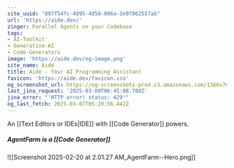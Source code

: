 ```yaml
---
site_uuid: "897f54fc-4895-4d58-806a-2e97862557ab"
url: 'https://aide.dev/'
zinger: Parallel Agents on your Codebase
tags:
- AI-Toolkit
- Generative-AI
- Code-Generators
image: 'https://aide.dev/og-image.png'
site_name: Aide
title: Aide - Your AI Programming Assistant
favicon: 'https://aide.dev/favicon.ico'
og_screenshot_url: https://og-screenshots-prod.s3.amazonaws.com/1366x768/80/false/2c7b5bee8b50b726de07a9708dbf988fec9744fc0bb01ec7bb7dede0b2daade5.jpeg
last_jina_request: '2025-03-09T06:45:08.788Z'
jina_error: "'HTTP error! status: 429'"
og_last_fetch: 2025-03-07T05:20:56.442Z
---
```

An [[Text Editors or IDEs|IDE]] with [[Code Generator]] powers.  

##### AgentFarm is a [[Code Generator]]
![[Screenshot 2025-02-20 at 2.01.27 AM_AgentFarm--Hero.png]]

